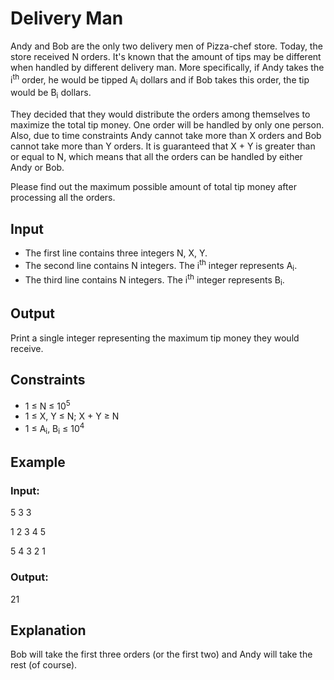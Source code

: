 # Delivery Man

Andy and Bob are the only two delivery men of Pizza-chef store. Today, the store received N orders. 
It's known that the amount of tips may be different when handled by different delivery man. 
More specifically, if Andy takes the i<sup>th</sup> order, he would be tipped A<sub>i</sub> dollars and if Bob takes this order, the tip would be B<sub>i</sub> dollars.

They decided that they would distribute the orders among themselves to maximize the total tip money. 
One order will be handled by only one person. Also, due to time constraints Andy cannot take more than X orders and Bob cannot take more than Y orders. 
It is guaranteed that X + Y is greater than or equal to N, which means that all the orders can be handled by either Andy or Bob.

Please find out the maximum possible amount of total tip money after processing all the orders.

## Input

- The first line contains three integers N, X, Y.
- The second line contains N integers. The i<sup>th</sup> integer represents A<sub>i</sub>.
- The third line contains N integers. The i<sup>th</sup> integer represents B<sub>i</sub>.

## Output

Print a single integer representing the maximum tip money they would receive.

## Constraints

- 1 ≤ N ≤ 10<sup>5</sup>
- 1 ≤ X, Y ≤ N; X + Y ≥ N
- 1 ≤ A<sub>i</sub>, B<sub>i</sub> ≤ 10<sup>4</sup>

## Example

### Input:

5 3 3

1 2 3 4 5

5 4 3 2 1

### Output:

21

## Explanation

Bob will take the first three orders (or the first two) and Andy will take the rest (of course).

